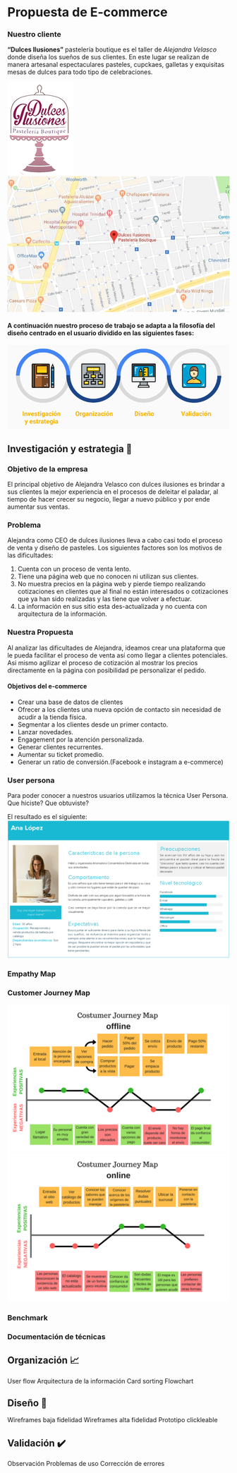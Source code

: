 # Propuesta de E-commerce

### Nuestro cliente

**“Dulces Ilusiones”** pastelería boutique es el taller de *Alejandra Velasco* donde diseña los sueños de sus clientes. En este lugar se realizan de manera artesanal espectaculares pasteles, cupckaes, galletas y exquisitas mesas de dulces para todo tipo de celebraciones.

![Logotipo](images/logo.png)
![Localizacion](images/localizacion.png)

#### A continuación nuestro proceso de trabajo se adapta a la filosofía del diseño centrado en el usuario dividido en las siguientes fases:

![Metodologia](images/metodologia.png)

## Investigación y estrategia :memo:

### Objetivo de la empresa

El principal objetivo de Alejandra Velasco con dulces ilusiones es brindar a sus clientes la mejor experiencia en el procesos de deleitar el paladar, al tiempo de hacer crecer su negocio, llegar a nuevo público y por ende aumentar sus ventas.

### Problema
Alejandra como CEO de dulces ilusiones lleva a cabo casi todo el proceso de venta y diseño de pasteles. Los siguientes factores son los motivos de las dificultades:

1. Cuenta con un proceso de venta lento.
2. Tiene una página web que no conocen ni utilizan sus clientes.
3. No muestra precios en la página web y pierde tiempo realizando cotizaciones en clientes que al final no están interesados o cotizaciones que ya han sido realizadas y las tiene que volver a efectuar.
4. La información en sus sitio esta des-actualizada y no cuenta con arquitectura de la información.

### Nuestra Propuesta
Al analizar las dificultades de Alejandra, ideamos crear una plataforma que le pueda facilitar el proceso de venta así como llegar a clientes potenciales. Asi mismo agilizar el proceso de cotización al mostrar los precios directamente en la página con posibilidad pe personalizar el pedido.

#### Objetivos del e-commerce

 - Crear una base de datos de clientes
 - Ofrecer a los clientes una nueva opción de contacto sin necesidad de acudir a la tienda física.
 - Segmentar a los clientes desde un primer contacto.
 - Lanzar novedades.
 - Engagement por la atención personalizada.
 - Generar clientes recurrentes.
 - Aumentar su ticket promedio.
 - Generar un ratio de conversión.(Facebook e instagram a e-commerce)
 
### User persona
Para poder conocer a nuestros usuarios utilizamos la técnica User Persona.
Que hiciste?
Que obtuviste?

El resultado es el siguiente: 
![userpersona](images/userpersona.png)

### Empathy Map

### Customer Journey Map
![offline](images/offline.png)
![online](images/online.png)

### Benchmark

### Documentación de técnicas

## Organización :chart_with_upwards_trend:
User flow
Arquitectura de la información
Card sorting
Flowchart
## Diseño :art:
Wireframes baja fidelidad
Wireframes alta fidelidad
Prototipo clickleable
## Validación :heavy_check_mark:
Observación
Problemas de uso
Corrección de errores